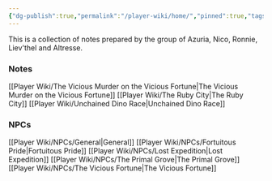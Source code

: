 ```yaml
---
{"dg-publish":true,"permalink":"/player-wiki/home/","pinned":true,"tags":["gardenEntry"]}
---
```


This is a collection of notes prepared by the group of Azuria, Nico, Ronnie, Liev'thel and Altresse.


### Notes
[[Player Wiki/The Vicious Murder on the Vicious Fortune\|The Vicious Murder on the Vicious Fortune]]
[[Player Wiki/The Ruby City\|The Ruby City]]
[[Player Wiki/Unchained Dino Race\|Unchained Dino Race]]

### NPCs
[[Player Wiki/NPCs/General\|General]]
[[Player Wiki/NPCs/Fortuitous Pride\|Fortuitous Pride]]
[[Player Wiki/NPCs/Lost Expedition\|Lost Expedition]]
[[Player Wiki/NPCs/The Primal Grove\|The Primal Grove]]
[[Player Wiki/NPCs/The Vicious Fortune\|The Vicious Fortune]]


